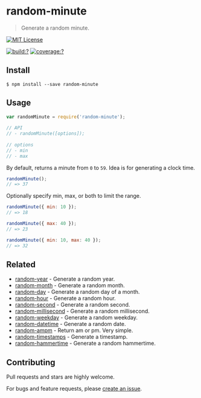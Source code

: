 # random-minute

> Generate a random minute.

[![MIT License](https://img.shields.io/badge/license-MIT_License-green.svg?style=flat-square)](https://github.com/mock-end/random-minute/blob/master/LICENSE)
  
[![build:?](https://img.shields.io/travis/mock-end/random-minute/master.svg?style=flat-square)](https://travis-ci.org/mock-end/random-minute)
[![coverage:?](https://img.shields.io/coveralls/mock-end/random-minute/master.svg?style=flat-square)](https://coveralls.io/github/mock-end/random-minute)
  
  
## Install
  
```
$ npm install --save random-minute 
```
  
## Usage
  
```js
var randomMinute = require('random-minute');
  
// API
// - randomMinute([options]);
  
// options
// - min
// - max
```

By default, returns a minute from `0` to `59`. Idea is for generating a clock time.
  
```js
randomMinute();
// => 37
```

Optionally specify min, max, or both to limit the range.

```js
randomMinute({ min: 10 });
// => 18

randomMinute({ max: 40 });
// => 23

randomMinute({ min: 10, max: 40 });
// => 32
```
  
## Related
  
- [random-year](https://github.com/mock-end/random-year) - Generate a random year.
- [random-month](https://github.com/mock-end/random-month) - Generate a random month.
- [random-day](https://github.com/mock-end/random-day) - Generate a random day of a month.
- [random-hour](https://github.com/mock-end/random-hour) - Generate a random hour.
- [random-second](https://github.com/mock-end/random-second) - Generate a random second.
- [random-millisecond](https://github.com/mock-end/random-millisecond) - Generate a random millisecond.
- [random-weekday](https://github.com/mock-end/random-weekday) - Generate a random weekday.
- [random-datetime](https://github.com/mock-end/random-datetime) - Generate a random date. 
- [random-ampm](https://github.com/mock-end/random-ampm) - Return am or pm. Very simple.
- [random-timestamps](https://github.com/mock-end/random-timestamps) - Generate a timestamp. 
- [random-hammertime](https://github.com/mock-end/random-hammertime) - Generate a random hammertime. 
  

## Contributing
  
Pull requests and stars are highly welcome.

For bugs and feature requests, please [create an issue](https://github.com/mock-end/random-minute/issues/new).
